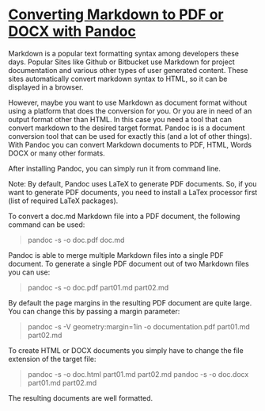 # [Converting Markdown to PDF or DOCX with Pandoc](https://www.mscharhag.com/software-development/pandoc-markdown-to-pdf)

Markdown is a popular text formatting syntax among developers these days. Popular Sites like Github or Bitbucket use Markdown for project documentation and various other types of user generated content. These sites automatically convert markdown syntax to HTML, so it can be displayed in a browser.

However, maybe you want to use Markdown as document format without using a platform that does the conversion for you. Or you are in need of an output format other than HTML. In this case you need a tool that can convert markdown to the desired target format. Pandoc is is a document conversion tool that can be used for exactly this (and a lot of other things). With Pandoc you can convert Markdown documents to PDF, HTML, Words DOCX or many other formats.

After installing Pandoc, you can simply run it from command line.

Note: By default, Pandoc uses LaTeX to generate PDF documents. So, if you want to generate PDF documents, you need to install a LaTex processor first (list of required LaTeX packages).

To convert a doc.md Markdown file into a PDF document, the following command can be used:

>  pandoc -s -o doc.pdf doc.md

Pandoc is able to merge multiple Markdown files into a single PDF document. To generate a single PDF document out of two Markdown files you can use:

>  pandoc -s -o doc.pdf part01.md part02.md

By default the page margins in the resulting PDF document are quite large. You can change this by passing a margin parameter:

>  pandoc -s -V geometry:margin=1in -o documentation.pdf part01.md part02.md

To create HTML or DOCX documents you simply have to change the file extension of the target file:

>  pandoc -s -o doc.html part01.md part02.md
>  pandoc -s -o doc.docx part01.md part02.md

The resulting documents are well formatted. 

